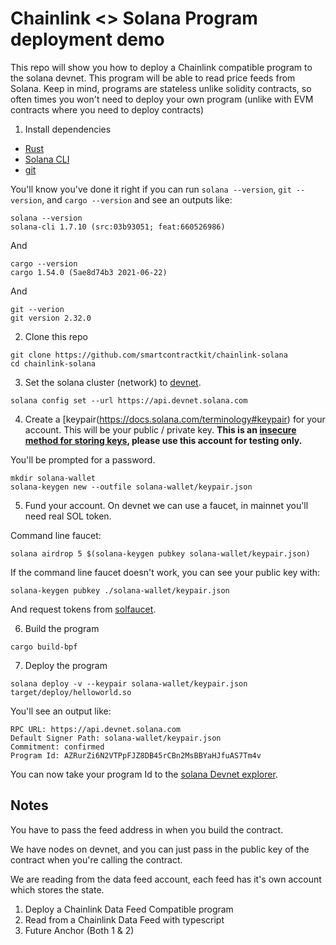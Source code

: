 # Chainlink <> Solana Program deployment demo

This repo will show you how to deploy a Chainlink compatible program to the solana devnet. This program will be able to read price feeds from Solana. Keep in mind, programs are stateless unlike solidity contracts, so often times you won't need to deploy your own program (unlike with EVM contracts where you need to deploy contracts)

1. Install dependencies
- [Rust](https://www.rust-lang.org/tools/install)
- [Solana CLI](https://docs.solana.com/cli/install-solana-cli-tools#use-solanas-install-tool)
- [git](https://git-scm.com/book/en/v2/Getting-Started-Installing-Git)

You'll know you've done it right if you can run `solana --version`, `git --version`, and `cargo --version` and see an outputs like:

```
solana --version
solana-cli 1.7.10 (src:03b93051; feat:660526986)
```
And 
```
cargo --version
cargo 1.54.0 (5ae8d74b3 2021-06-22)
```
And
```
git --verion
git version 2.32.0
```

2. Clone this repo 

```
git clone https://github.com/smartcontractkit/chainlink-solana
cd chainlink-solana
```

3. Set the solana cluster (network) to [devnet](https://docs.solana.com/clusters#devnet).

```
solana config set --url https://api.devnet.solana.com
```

4. Create a [keypair(https://docs.solana.com/terminology#keypair) for your account. This will be your public / private key. **This is an [insecure method for storing keys](https://docs.solana.com/wallet-guide/cli#file-system-wallet-security), please use this account for testing only.**

You'll be prompted for a password. 

```
mkdir solana-wallet
solana-keygen new --outfile solana-wallet/keypair.json
```

5. Fund your account. On devnet we can use a faucet, in mainnet you'll need real SOL token. 

Command line faucet:
```
solana airdrop 5 $(solana-keygen pubkey solana-wallet/keypair.json)
```

If the command line faucet doesn't work, you can see your public key with:
```
solana-keygen pubkey ./solana-wallet/keypair.json 
```
And request tokens from [solfaucet](https://solfaucet.com/).

6. Build the program

```
cargo build-bpf
```

7. Deploy the program

```
solana deploy -v --keypair solana-wallet/keypair.json target/deploy/helloworld.so
```

You'll see an output like:
```
RPC URL: https://api.devnet.solana.com
Default Signer Path: solana-wallet/keypair.json
Commitment: confirmed
Program Id: AZRurZi6N2VTPpFJZ8DB45rCBn2MsBBYaHJfuAS7Tm4v
```

You can now take your program Id to the [solana Devnet explorer](https://explorer.solana.com/?cluster=devnet).


## Notes

You have to pass the feed address in when you build the contract. 

We have nodes on devnet, and you can just pass in the public key of the contract when you're calling the contract. 

We are reading from the data feed account, each feed has it's own account which stores the state. 
1. Deploy a Chainlink Data Feed Compatible program
2. Read from a Chainlink Data Feed with typescript
3. Future Anchor (Both 1 & 2)
